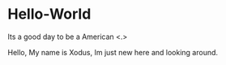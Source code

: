 # Hello-World

Its a good day to be a American &lt;.>

Hello, My name is Xodus, Im just new here and looking around.
